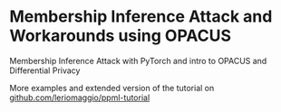# Membership Inference Attack and Workarounds using OPACUS

Membership Inference Attack with PyTorch and intro to OPACUS and Differential Privacy



More examples and extended version of the tutorial on [github.com/leriomaggio/ppml-tutorial](https://github.com/leriomaggio/ppml-tutorial)
